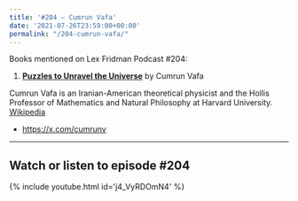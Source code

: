 ```yaml
---
title: '#204 – Cumrun Vafa'
date: '2021-07-26T23:59:00+00:00'
permalink: "/204-cumrun-vafa/"
---
```


Books mentioned on Lex Fridman Podcast #204:

1. <b><a href="https://amzn.to/3C0vMpg" target="_blank" rel="sponsored noopener noreferrer">Puzzles to Unravel the Universe</a></b> by Cumrun Vafa

<!--more-->

Cumrun Vafa is an Iranian-American theoretical physicist and the Hollis Professor of Mathematics and Natural Philosophy at Harvard University. <a href="https://en.wikipedia.org/wiki/Cumrun_Vafa" target="_blank">Wikipedia</a>

- <a href="https://x.com/cumrunv" target="_blank">https://x.com/cumrunv</a>

- - - - - -

## Watch or listen to episode #204

{% include youtube.html id='j4_VyRDOmN4' %}